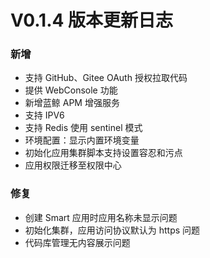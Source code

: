 # V0.1.4 版本更新日志
### 新增
- 支持 GitHub、Gitee OAuth 授权拉取代码
- 提供 WebConsole 功能
- 新增蓝鲸 APM 增强服务
- 支持 IPV6
- 支持 Redis 使用 sentinel 模式
- 环境配置：显示内置环境变量
- 初始化应用集群脚本支持设置容忍和污点
- 应用权限迁移至权限中心

### 修复
- 创建 Smart 应用时应用名称未显示问题
- 初始化集群，应用访问协议默认为 https 问题
- 代码库管理无内容展示问题